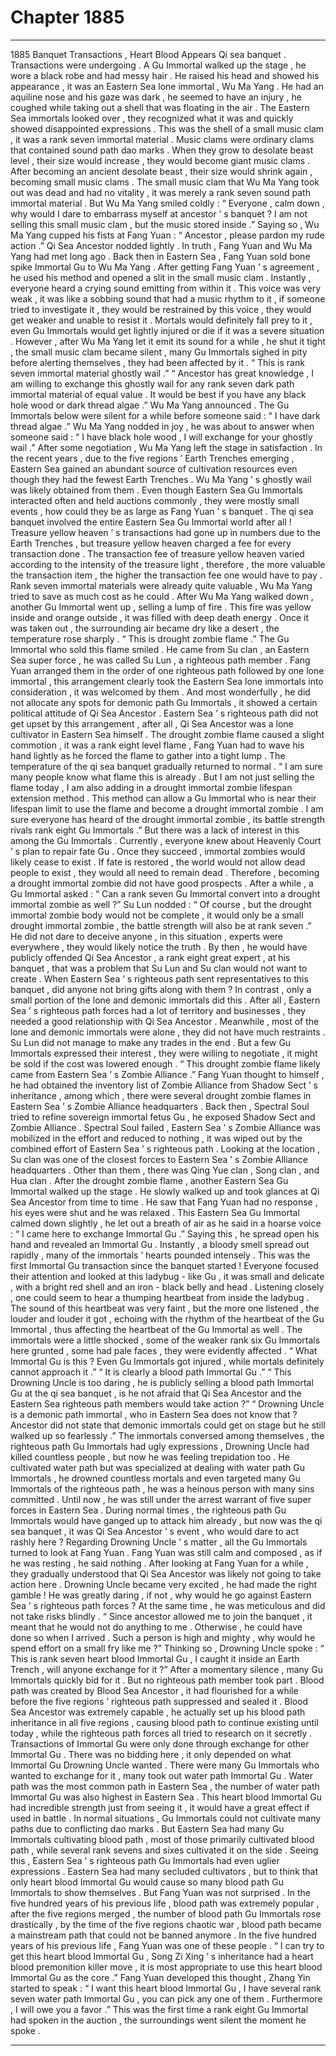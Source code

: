 
# Chapter 1885


---

1885 Banquet Transactions , Heart Blood Appears Qi sea banquet .
Transactions were undergoing .
A Gu Immortal walked up the stage , he wore a black robe and had messy hair . He raised his head and showed his appearance , it was an Eastern Sea lone immortal , Wu Ma Yang .
He had an aquiline nose and his gaze was dark , he seemed to have an injury , he coughed while taking out a shell that was floating in the air .
The Eastern Sea immortals looked over , they recognized what it was and quickly showed disappointed expressions .
This was the shell of a small music clam , it was a rank seven immortal material .
Music clams were ordinary clams that contained sound path dao marks . When they grow to desolate beast level , their size would increase , they would become giant music clams . After becoming an ancient desolate beast , their size would shrink again , becoming small music clams .
The small music clam that Wu Ma Yang took out was dead and had no vitality , it was merely a rank seven sound path immortal material .
But Wu Ma Yang smiled coldly : “ Everyone , calm down , why would I dare to embarrass myself at ancestor ’ s banquet ? I am not selling this small music clam , but the music stored inside .”
Saying so , Wu Ma Yang cupped his fists at Fang Yuan : “ Ancestor , please pardon my rude action .”
Qi Sea Ancestor nodded lightly .
In truth , Fang Yuan and Wu Ma Yang had met long ago . Back then in Eastern Sea , Fang Yuan sold bone spike Immortal Gu to Wu Ma Yang .
After getting Fang Yuan ’ s agreement , he used his method and opened a slit in the small music clam .
Instantly , everyone heard a crying sound emitting from within it .
This voice was very weak , it was like a sobbing sound that had a music rhythm to it , if someone tried to investigate it , they would be restrained by this voice , they would get weaker and unable to resist it . Mortals would definitely fall prey to it , even Gu Immortals would get lightly injured or die if it was a severe situation .
However , after Wu Ma Yang let it emit its sound for a while , he shut it tight , the small music clam became silent , many Gu Immortals sighed in pity before alerting themselves , they had been affected by it .
“ This is rank seven immortal material ghostly wail .”
“ Ancestor has great knowledge , I am willing to exchange this ghostly wail for any rank seven dark path immortal material of equal value . It would be best if you have any black hole wood or dark thread algae .” Wu Ma Yang announced .
The Gu Immortals below were silent for a while before someone said : “ I have dark thread algae .”
Wu Ma Yang nodded in joy , he was about to answer when someone said : “ I have black hole wood , I will exchange for your ghostly wail .”
After some negotiation , Wu Ma Yang left the stage in satisfaction .
In the recent years , due to the five regions ’ Earth Trenches emerging , Eastern Sea gained an abundant source of cultivation resources even though they had the fewest Earth Trenches .
Wu Ma Yang ’ s ghostly wail was likely obtained from them .
Even though Eastern Sea Gu Immortals interacted often and held auctions commonly , they were mostly small events , how could they be as large as Fang Yuan ’ s banquet . The qi sea banquet involved the entire Eastern Sea Gu Immortal world after all !
Treasure yellow heaven ’ s transactions had gone up in numbers due to the Earth Trenches , but treasure yellow heaven charged a fee for every transaction done .
The transaction fee of treasure yellow heaven varied according to the intensity of the treasure light , therefore , the more valuable the transaction item , the higher the transaction fee one would have to pay .
Rank seven immortal materials were already quite valuable , Wu Ma Yang tried to save as much cost as he could .
After Wu Ma Yang walked down , another Gu Immortal went up , selling a lump of fire .
This fire was yellow inside and orange outside , it was filled with deep death energy . Once it was taken out , the surrounding air became dry like a desert , the temperature rose sharply .
“ This is drought zombie flame .” The Gu Immortal who sold this flame smiled .
He came from Su clan , an Eastern Sea super force , he was called Su Lun , a righteous path member .
Fang Yuan arranged them in the order of one righteous path followed by one lone immortal , this arrangement clearly took the Eastern Sea lone immortals into consideration , it was welcomed by them . And most wonderfully , he did not allocate any spots for demonic path Gu Immortals , it showed a certain political attitude of Qi Sea Ancestor .
Eastern Sea ’ s righteous path did not get upset by this arrangement , after all , Qi Sea Ancestor was a lone cultivator in Eastern Sea himself .
The drought zombie flame caused a slight commotion , it was a rank eight level flame , Fang Yuan had to wave his hand lightly as he forced the flame to gather into a tight lump .
The temperature of the qi sea banquet gradually returned to normal .
“ I am sure many people know what flame this is already . But I am not just selling the flame today , I am also adding in a drought immortal zombie lifespan extension method . This method can allow a Gu Immortal who is near their lifespan limit to use the flame and become a drought immortal zombie . I am sure everyone has heard of the drought immortal zombie , its battle strength rivals rank eight Gu Immortals .”
But there was a lack of interest in this among the Gu Immortals .
Currently , everyone knew about Heavenly Court ’ s plan to repair fate Gu . Once they succeed , immortal zombies would likely cease to exist . If fate is restored , the world would not allow dead people to exist , they would all need to remain dead .
Therefore , becoming a drought immortal zombie did not have good prospects .
After a while , a Gu Immortal asked : “ Can a rank seven Gu Immortal convert into a drought immortal zombie as well ?”
Su Lun nodded : “ Of course , but the drought immortal zombie body would not be complete , it would only be a small drought immortal zombie , the battle strength will also be at rank seven .”
He did not dare to deceive anyone , in this situation , experts were everywhere , they would likely notice the truth . By then , he would have publicly offended Qi Sea Ancestor , a rank eight great expert , at his banquet , that was a problem that Su Lun and Su clan would not want to create .
When Eastern Sea ’ s righteous path sent representatives to this banquet , did anyone not bring gifts along with them ?
In contrast , only a small portion of the lone and demonic immortals did this .
After all , Eastern Sea ’ s righteous path forces had a lot of territory and businesses , they needed a good relationship with Qi Sea Ancestor . Meanwhile , most of the lone and demonic immortals were alone , they did not have much restraints .
Su Lun did not manage to make any trades in the end .
But a few Gu Immortals expressed their interest , they were willing to negotiate , it might be sold if the cost was lowered enough .
“ This drought zombie flame likely came from Eastern Sea ’ s Zombie Alliance .” Fang Yuan thought to himself , he had obtained the inventory list of Zombie Alliance from Shadow Sect ’ s inheritance , among which , there were several drought zombie flames in Eastern Sea ’ s Zombie Alliance headquarters .
Back then , Spectral Soul tried to refine sovereign immortal fetus Gu , he exposed Shadow Sect and Zombie Alliance . Spectral Soul failed , Eastern Sea ’ s Zombie Alliance was mobilized in the effort and reduced to nothing , it was wiped out by the combined effort of Eastern Sea ’ s righteous path .
Looking at the location , Su clan was one of the closest forces to Eastern Sea ’ s Zombie Alliance headquarters . Other than them , there was Qing Yue clan , Song clan , and Hua clan .
After the drought zombie flame , another Eastern Sea Gu Immortal walked up the stage .
He slowly walked up and took glances at Qi Sea Ancestor from time to time . He saw that Fang Yuan had no response , his eyes were shut and he was relaxed .
This Eastern Sea Gu Immortal calmed down slightly , he let out a breath of air as he said in a hoarse voice : “ I came here to exchange Immortal Gu .”
Saying this , he spread open his hand and revealed an Immortal Gu .
Instantly , a bloody smell spread out rapidly , many of the immortals ’ hearts pounded intensely .
This was the first Immortal Gu transaction since the banquet started !
Everyone focused their attention and looked at this ladybug - like Gu , it was small and delicate , with a bright red shell and an iron - black belly and head . Listening closely , one could seem to hear a thumping heartbeat from inside the ladybug . The sound of this heartbeat was very faint , but the more one listened , the louder and louder it got , echoing with the rhythm of the heartbeat of the Gu Immortal , thus affecting the heartbeat of the Gu Immortal as well .
The immortals were a little shocked , some of the weaker rank six Gu Immortals here grunted , some had pale faces , they were evidently affected .
“ What Immortal Gu is this ? Even Gu Immortals got injured , while mortals definitely cannot approach it .”
“ It is clearly a blood path Immortal Gu .”
“ This Drowning Uncle is too daring , he is publicly selling a blood path Immortal Gu at the qi sea banquet , is he not afraid that Qi Sea Ancestor and the Eastern Sea righteous path members would take action ?”
“ Drowning Uncle is a demonic path immortal , who in Eastern Sea does not know that ? Ancestor did not state that demonic immortals could get on stage but he still walked up so fearlessly .”
The immortals conversed among themselves , the righteous path Gu Immortals had ugly expressions , Drowning Uncle had killed countless people , but now he was feeling trepidation too .
He cultivated water path but was specialized at dealing with water path Gu Immortals , he drowned countless mortals and even targeted many Gu Immortals of the righteous path , he was a heinous person with many sins committed .
Until now , he was still under the arrest warrant of five super forces in Eastern Sea .
During normal times , the righteous path Gu Immortals would have ganged up to attack him already , but now was the qi sea banquet , it was Qi Sea Ancestor ’ s event , who would dare to act rashly here ?
Regarding Drowning Uncle ’ s matter , all the Gu Immortals turned to look at Fang Yuan .
Fang Yuan was still calm and composed , as if he was resting , he said nothing .
After looking at Fang Yuan for a while , they gradually understood that Qi Sea Ancestor was likely not going to take action here .
Drowning Uncle became very excited , he had made the right gamble ! He was greatly daring , if not , why would he go against Eastern Sea ’ s righteous path forces ? At the same time , he was meticulous and did not take risks blindly .
“ Since ancestor allowed me to join the banquet , it meant that he would not do anything to me . Otherwise , he could have done so when I arrived . Such a person is high and mighty , why would he spend effort on a small fry like me ?”
Thinking so , Drowning Uncle spoke : “ This is rank seven heart blood Immortal Gu , I caught it inside an Earth Trench , will anyone exchange for it ?”
After a momentary silence , many Gu Immortals quickly bid for it .
But no righteous path member took part .
Blood path was created by Blood Sea Ancestor , it had flourished for a while before the five regions ’ righteous path suppressed and sealed it . Blood Sea Ancestor was extremely capable , he actually set up his blood path inheritance in all five regions , causing blood path to continue existing until today , while the righteous path forces all tried to research on it secretly .
Transactions of Immortal Gu were only done through exchange for other Immortal Gu .
There was no bidding here , it only depended on what Immortal Gu Drowning Uncle wanted .
There were many Gu Immortals who wanted to exchange for it , many took out water path Immortal Gu . Water path was the most common path in Eastern Sea , the number of water path Immortal Gu was also highest in Eastern Sea .
This heart blood Immortal Gu had incredible strength just from seeing it , it would have a great effect if used in battle .
In normal situations , Gu Immortals could not cultivate many paths due to conflicting dao marks . But Eastern Sea had many Gu Immortals cultivating blood path , most of those primarily cultivated blood path , while several rank sevens and sixes cultivated it on the side .
Seeing this , Eastern Sea ’ s righteous path Gu Immortals had even uglier expressions .
Eastern Sea had many secluded cultivators , but to think that only heart blood Immortal Gu would cause so many blood path Gu Immortals to show themselves .
But Fang Yuan was not surprised .
In the five hundred years of his previous life , blood path was extremely popular , after the five regions merged , the number of blood path Gu Immortals rose drastically , by the time of the five regions chaotic war , blood path became a mainstream path that could not be banned anymore .
In the five hundred years of his previous life , Fang Yuan was one of these people .
“ I can try to get this heart blood Immortal Gu , Song Zi Xing ’ s inheritance had a heart blood premonition killer move , it is most appropriate to use this heart blood Immortal Gu as the core .”
Fang Yuan developed this thought , Zhang Yin started to speak : “ I want this heart blood Immortal Gu , I have several rank seven water path Immortal Gu , you can pick any one of them . Furthermore , I will owe you a favor .”
This was the first time a rank eight Gu Immortal had spoken in the auction , the surroundings went silent the moment he spoke .

---

